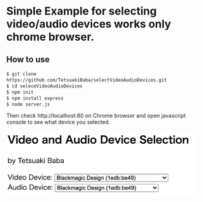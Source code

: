 # Simple Example for selecting video/audio devices works only chrome browser.

## How to use
```
$ git clone https://github.com/TetsuakiBaba/selectVideoAudioDevices.git
$ cd seleceVideoAudioDevices
$ npm init
$ npm install express
$ node server.js
```
Then check http://localhost:80 on Chrome browser and open javascript console to see what device you selected.

![](./sample.png)